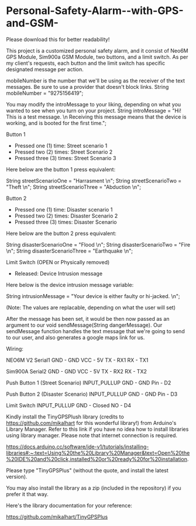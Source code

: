 # Personal-Safety-Alarm--with-GPS-and-GSM-

Please download this for better readability! 

This project is a customized personal safety alarm, and it consist of Neo6M GPS Module, Sim900a GSM Module, two buttons, and a limit switch. As per my client's requests,
each button and the limit switch has specific designated message per action. 

mobileNumber is the number that we'll be using as the receiver of the text messages. Be sure to use a provider that doesn't block links.
String mobileNumber = "9275156419";  

You may modify the introMessage to your liking, depending on what you wanted to see when you turn on your project. 
String introMessage = "Hi! This is a test message. \n Receiving this message means that the device is working, and is booted for the first time.";


Button 1 
- Pressed one (1) time: Street scenario 1 
- Pressed two (2) times: Street Scenario 2
- Pressed three (3) times: Street Scenario 3

Here below are the button 1 press equivalent: 

String streetScenarioOne = "Harrasment \n";
String streetScenarioTwo = "Theft \n";
String streetScenarioThree = "Abduction \n";

Button 2
- Pressed one (1) time: Disaster scenario 1 
- Pressed two (2) times: Disaster Scenario 2
- Pressed three (3) times: Disaster Scenario 

Here below are the button 2 press equivalent: 

String disasterScenarioOne = "Flood \n"; 
String disasterScenarioTwo = "Fire \n";
String disasterScenarioThree = "Earthquake \n";

Limit Switch (OPEN or Physically removed) 
- Released: Device Intrusion message

Here below is the device intrusion message variable:

String intrusionMessage = "Your device is either faulty or hi-jacked. \n";

(Note: The values are replacable, depending on what the user will set) 


After the message has been set, it would be then now passed as an argument to our void sendMessage(String dangerMessage). 
Our sendMessage function handles the text message that we're going to send to our user, and also generates a google maps link for us. 

Wiring: 

NEO6M V2 Serial1
GND - GND
VCC - 5V 
TX - RX1
RX - TX1 

Sim900A Serial2
GND - GND
VCC - 5V 
TX - RX2
RX - TX2 

Push Button 1 (Street Scenario) INPUT_PULLUP
GND - GND 
Pin - D2

Push Button 2 (Disaster Scenario) INPUT_PULLUP
GND - GND
Pin - D3

Limit Switch INPUT_PULLUP
GND - Closed
NO - D4

Kindly install the TinyGPSPlush library (credits to https://github.com/mikalhart for this wonderful library!) from Arduino's Library Manager. Refer to this link if you have no idea how to install libraries using library manager. Please note that internet connection is required.

https://docs.arduino.cc/software/ide-v1/tutorials/installing-libraries#:~:text=Using%20the%20Library%20Manager&text=Open%20the%20IDE%20and%20click,installed%20or%20ready%20for%20installation. 

Please type "TinyGPSPlus" (without the quote, and install the latest version). 

You may also install the library as a zip (included in the repository) if you prefer it that way.

Here's the library documentation for your reference:

https://github.com/mikalhart/TinyGPSPlus
